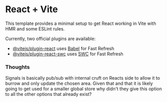 # React + Vite

This template provides a minimal setup to get React working in Vite with HMR and some ESLint rules.

Currently, two official plugins are available:

- [@vitejs/plugin-react](https://github.com/vitejs/vite-plugin-react/blob/main/packages/plugin-react/README.md) uses [Babel](https://babeljs.io/) for Fast Refresh
- [@vitejs/plugin-react-swc](https://github.com/vitejs/vite-plugin-react-swc) uses [SWC](https://swc.rs/) for Fast Refresh



### Thoughts
Signals is basically pub/sub with internal cruft on Reacts side to allow it to burrow and only update the chosen area.
Given that and that it is likely going to get used for a smaller global store why didn't they give this option to all the other options that already exist?
